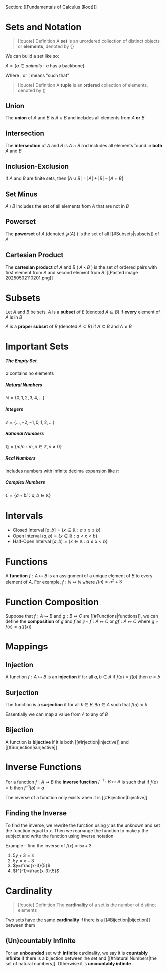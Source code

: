 Section: [[Fundamentals of Calculus (Root)]]
# Sets and Notation

>[!quote] Definition
>A **set** is an unordered collection of distinct objects or **elements**, denoted by $\lbrace\rbrace$

We can build a set like so:

$A=\lbrace a\in animals:a \text{ has a backbone}\rbrace$

Where $:$ or $|$ means "such that"
>[!quote] Definition
>A **tuple** is an **ordered** collection of elements, denoted by $()$

## Union

The **union** of $A$ and $B$ is $A\cup B$ and includes all elements from $A$ **or** $B$
## Intersection

The **intersection** of $A$ and $B$ is $A\cap B$ and includes all elements found in **both** $A$ and $B$
## Inclusion-Exclusion

If $A$ and $B$ are finite sets, then $|A\cup B|=|A|+|B|-|A\cap B|$
## Set Minus

$A\setminus B$ includes the set of all elements from $A$ that are not in $B$
## Powerset

The **powerset** of $A$ (denoted $\wp(A)$ ) is the set of all [[#Subsets|subsets]] of $A$ 
## Cartesian Product

The **cartesian product** of $A$ and $B$ ( $A\times B$ ) is the set of ordered pairs with first element from $A$ and second element from $B$
![[Pasted image 20250502110201.png]]
# Subsets

Let $A$ and $B$ be sets. $A$ is a **subset** of $B$ (denoted $A\subseteq B$) if **every** element of $A$ is in $B$

$A$ is a **proper subset** of $B$ (denoted $A\subset B$) if $A\subseteq B$ and $A\neq B$
# Important Sets
##### The Empty Set
$\emptyset$ contains no elements
##### Natural Numbers
$\mathbb{N}=\lbrace0,1,2,3,4,\dots\rbrace$
##### Integers
$\mathbb{Z}=\lbrace\dots,-2,-1,0,1,2,\dots\rbrace$
##### Rational Numbers
$\mathbb{Q}=\lbrace m/n:m,n\in\mathbb{Z},n\neq0\rbrace$
##### Real Numbers
Includes numbers with infinite decimal expansion like $\pi$
##### Complex Numbers
$\mathbb{C}=\lbrace a+bi:a,b\in\mathbb{R}\rbrace$
# Intervals

- Closed Interval
	$[a,b]=\lbrace x\in\mathbb{R}:a\leq x\leq b\rbrace$  
- Open Interval
	$(a,b)=\lbrace x\in\mathbb{R}:a< x< b\rbrace$
- Half-Open Interval
	$[a,b)=\lbrace x\in\mathbb{R}:a\leq x< b\rbrace$
# Functions

A **function** $f:A\mapsto B$ is an assignment of a unique element of $B$ to every element of $A$. For example, $f:\mathbb{N}\mapsto\mathbb{N}$ where $f(n)=n^2+3$
# Function Composition

Suppose that $f:A\mapsto B$ and $g:B\mapsto C$ are [[#Functions|functions]], we can define the **composition** of $g$ and $f$ as $g\circ f:A\mapsto C$ or $gf:A\mapsto C$ where $g\circ f(x)=g(f(x))$
# Mappings
## Injection

A function $f:A\mapsto B$ is an **injection** if for all $a,b\in A$ if $f(a)=f(b)$ then $a=b$
## Surjection

The function is a **surjection** if for all $b\in B,\exists a\in A$ such that $f(a)=b$ 

Essentially we can map a value from $A$ to any of $B$
## Bijection

A function is **bijective** if it is both [[#Injection|injective]] and [[#Surjection|surjective]]
# Inverse Functions

For a function $f:A\mapsto B$ the **inverse function** $f^{-1}:B\mapsto A$ is such that if $f(a)=b$ then $f^{-1}(b)=a$ 

The inverse of a function only exists when it is [[#Bijection|bijective]]
## Finding the Inverse

To find the inverse, we rewrite the function using $y$ as the unknown and set the function equal to $x$. Then we rearrange the function to make $y$ the subject and write the function using inverse notation

Example - find the inverse of $f(x)=5x+3$

1. $5y+3=x$
2. $5y=x-3$
3. $y=\frac{x-3}{5}$
4. $f^{-1}=\frac{x-3}{5}$
# Cardinality

>[!quote] Definition
>The **cardinality** of a set is the number of distinct elements

Two sets have the same **cardinality** if there is a [[#Bijection|bijection]] between them
## (Un)countably Infinite

For an **unbounded** set with **infinite** cardinality, we say it is **countably infinite** if there is a bijection between the set and [[#Natural Numbers|the set of natural numbers]]. Otherwise it is **uncountably infinite**
